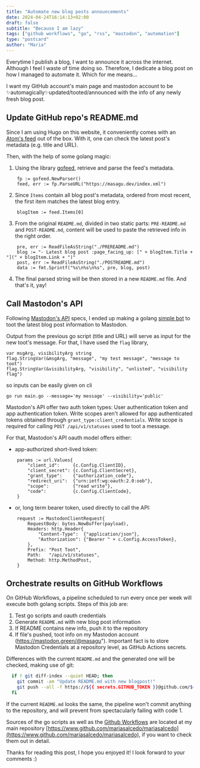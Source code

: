 ```yaml
---
title: "Automate new blog posts announcements"
date: 2024-04-24T16:14:13+02:00
draft: false
subtitle: "Because I am lazy"
tags: ["github workflows", "go", "rss", "mastodon", "automation"]
type: "postcard"
author: "Maria"
---
```


Everytime I publish a blog, I want to announce it across the internet.
Although I feel I waste of time doing so.
Therefore, I dedicate a blog post on how I managed to automate it.
Which for me means...

<!--more-->

I want my GitHub account's main page and mastodon account to be ✨automagically✨updated/tooted/announced with the info of any newly fresh blog post.
## Update GitHub repo's README.md

Since I am using Hugo on this website, it conveniently comes with an [Atom's feed](https://www.masagu.dev/index.xml) out of the box.
With it, one can check the latest post's metadata (e.g. title and URL).

Then, with the help of some golang magic:
1. Using the library [gofeed]("github.com/mmcdole/gofeed"), retrieve and parse the feed's metadata.
```golang
    fp := gofeed.NewParser()
    feed, err := fp.ParseURL("https://masagu.dev/index.xml")
```
2. Since `Items` contain all blog post's metadata, ordered from most recent, the first item matches the latest blog entry.
```golang
    blogItem := feed.Items[0]
```
3. From the original `README.md`, divided in two static parts: `PRE-README.md` and `POST-README.md`, content will be used to paste the retrieved info in the right order.
```golang
    pre, err := ReadFileAsString("./PREREADME.md")
    blog := "- Latest blog post :page_facing_up: [" + blogItem.Title + "](" + blogItem.Link + ")"
	post, err := ReadFileAsString("./POSTREADME.md")
	data := fmt.Sprintf("%s\n%s\n%s", pre, blog, post)
```

4. The final parsed string will be then stored in a new `README.md` file. And that's it, yay!

## Call Mastodon's API

Following [Mastodon's API](https://docs.joinmastodon.org/api/guidelines/) specs, I ended up making a golang [simple bot](https://github.com/mariasalcedo/mariasalcedo/tree/0959a543a178c1bac61f86acf1f8b9151c4bf3d7/mastodon-notifier) to toot the latest blog post information to Mastodon.

Output from the previous go script (title and URL) will serve as input for the new toot's message.
For that, I have used the `flag` library, 
```golang
var msgArg, visibilityArg string
flag.StringVar(&msgArg, "message", "my test message", "message to toot")
flag.StringVar(&visibilityArg, "visibility", "unlisted", "visibility flag")
```

so inputs can be easily given on cli
```golang
go run main.go --message='my message' --visibility='public'
```
Mastodon's API offer two auth token types: User authentication token and app authentication token.
Write scopes aren't allowed for app authenticated tokens obtained through `grant_type:client_credentials`.
Write scope is required for calling `POST /api/v1/statuses` used to toot a message.


For that, Mastodon's API oauth model offers either:
- app-authorized short-lived token:
```golang
	params := url.Values{
		"client_id":     {c.Config.ClientID},
		"client_secret": {c.Config.ClientSecret},
		"grant_type":    {"authorization_code"},
		"redirect_uri":  {"urn:ietf:wg:oauth:2.0:oob"},
		"scope":         {"read write"},
		"code":          {c.Config.ClientCode},
	}
```
- or, long term bearer token, used directly to call the API:
```golang
	request := MastodonClientRequest{
		RequestBody: bytes.NewBuffer(payload),
		Headers: http.Header{
			"Content-Type":  {"application/json"},
			"Authorization": {"Bearer " + c.Config.AccessToken},
		},
		Prefix: "Post Toot",
		Path:   "/api/v1/statuses",
		Method: http.MethodPost,
	}
```

## Orchestrate results on GitHub Workflows

On GitHub Workflows, a pipeline scheduled to run every once per week will execute both golang scripts.
Steps of this job are:
1. Test go scripts and oauth credentials
2. Generate `README.md` with new blog post information
3. If README contains new info, push it to the repository
4. If file's pushed, toot info on my Mastodon account (https://mastodon.green/@masagu"). Important fact is to store Mastodon Credentials at a repository level, as GitHub Actions secrets.

Differences with the current `README.md` and the generated one will be checked, making use of git:
```bash
  if ! git diff-index --quiet HEAD; then
    git commit -am "Update README.md with new blogpost!"
    git push --all -f https://${{ secrets.GITHUB_TOKEN }}@github.com/${GITHUB_REPOSITORY}.git
  fi
```

If the current `README.md` looks the same, the pipeline won't commit anything to the repository, and will prevent from spectacularly failing with code 1.


Sources of the go scripts as well as the [Github Workflows](https://github.com/mariasalcedo/mariasalcedo/blob/0959a543a178c1bac61f86acf1f8b9151c4bf3d7/.github/workflows/update.yml) are located at my main repository [https://www.github.com/mariasalcedo/mariasalcedo](https://www.github.com/mariasalcedo/mariasalcedo), if you want to check them out in detail.

Thanks for reading this post, I hope you enjoyed it!
I look forward to your comments :)
